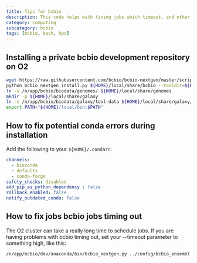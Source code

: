 ```yaml
---
title: Tips for bcbio
description: This code helps with fixing jobs which timeout, and other general tips
category: computing
subcategory: bcbio
tags: [bcbio, bash, hpc]
---
```


## Installing a private bcbio development repository on O2
```bash
wget https://raw.githubusercontent.com/bcbio/bcbio-nextgen/master/scripts/bcbio_nextgen_install.py
python bcbio_nextgen_install.py ${HOME}/local/share/bcbio --tooldir=${HOME}/local --nodata
ln -s /n/app/bcbio/biodata/genomes/ ${HOME}/local/share/genomes
mkdir -p ${HOME}/local/share/galaxy
ln -s /n/app/bcbio/biodata/galaxy/tool-data ${HOME}/local/share/galaxy/tool-data
export PATH="${HOME}/local/bin:$PATH"
```

## How to fix potential conda errors during installation
Add the following to your `${HOME}/.condarc`:
```yaml
channels:
  - bioconda
  - defaults
  - conda-forge
safety_checks: disabled
add_pip_as_python_dependency : false
rollback_enabled: false
notify_outdated_conda: false
```

## How to fix jobs bcbio jobs timing out
The O2 cluster can take a really long time to schedule jobs. If you are having problems with bcbio timing out, set your --timeout parameter to something high, like this:
```bash
/n/app/bcbio/dev/anaconda/bin/bcbio_nextgen.py ../config/bcbio_ensembl.yaml -n 72 -t ipython -s slurm -q short -r --tag feany --timeout 6000 -t 0-11:00
```
